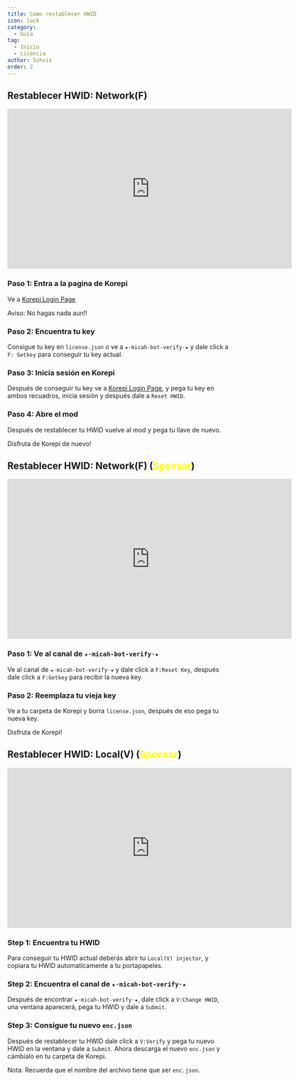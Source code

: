 ```yaml
---
title: Como restablecer HWID
icon: lock
category:
  - Guía
tag:
  - Inicio
  - Licencia
author: Schvis
order: 2
---
```


## Restablecer HWID: Network(F)

<iframe width="640" height="360" src="https://www.youtube.com/embed/DRSEmYsl4F4" title="how to change hwid for F" frameborder="0" allow="accelerometer; autoplay; clipboard-write; encrypted-media; gyroscope; picture-in-picture; web-share" allowfullscreen></iframe>

### Paso 1: Entra a la pagina de Korepi

Ve a [Korepi Login Page](https://keyauth.cc/panel/Strigger/Korepi)

Aviso: No hagas nada aun!!

### Paso 2: Encuentra tu key

Consigue tu key en `license.json` o ve a `★⋅micah-bot-verify⋅★` y dale click a  `F: Getkey` para conseguir tu key actual.

### Paso 3: Inicia sesión en Korepi

Después de conseguir tu key ve a [Korepi Login Page](https://keyauth.cc/panel/Strigger/Korepi), y pega tu key en ambos recuadros, inicia sesión y después dale a `Reset HWID`.

### Paso 4: Abre el mod

Después de restablecer tu HWID vuelve al mod y pega tu llave de nuevo.

Disfruta de Korepi de nuevo!

## Restablecer HWID: Network(F) (<span style='color:yellow;'>Sponsor</span>)

<iframe width="640" height="360" src="https://www.youtube.com/embed/WCuRAyqWMHg" title="Reset HWID F version (Sponsor)" frameborder="0" allow="accelerometer; autoplay; clipboard-write; encrypted-media; gyroscope; picture-in-picture; web-share" allowfullscreen></iframe>

### Paso 1: Ve al canal de `★⋅micah-bot-verify⋅★`

Ve al canal de  `★⋅micah-bot-verify⋅★` y dale click a  `F:Reset Key`, después dale click a `F:Getkey` para recibir la nueva key.

### Paso 2: Reemplaza tu vieja key

Ve a tu carpeta de Korepi y borra `license.json`, después de eso pega tu nueva key.

Disfruta de Korepi!

## Restablecer HWID: Local(V) (<span style='color:yellow;'>Sponsor</span>)
<iframe width="640" height="360" src="https://www.youtube.com/embed/q0G9UZHErrg?list=PL5eI1Tb64p56Mp6JqoR_o3BYk9UFTbOQI" title="How to reset Local V HWID" frameborder="0" allow="accelerometer; autoplay; clipboard-write; encrypted-media; gyroscope; picture-in-picture; web-share" allowfullscreen></iframe>

### Step 1: Encuentra tu HWID

Para conseguir tu HWID actual deberás abrir tu `Local(V) injector`, y copiara tu HWID automaticamente a tu portapapeles.

### Step 2: Encuentra el canal de `★⋅micah-bot-verify⋅★`

Después de encontrar `★⋅micah-bot-verify⋅★`, dale click a `V:Change HWID`, una ventana aparecerá, pega tu HWID y dale a `Submit`.

### Step 3: Consigue tu nuevo `enc.json`

Después de restablecer tu HWID dale click a `V:Verify` y pega tu nuevo HWID en la ventana y dale a `Submit`. Ahora descarga el nuevo `enc.json` y cámbialo en tu carpeta de Korepi.

Nota: Recuerda que el nombre del archivo tiene que ser `enc.json`.

